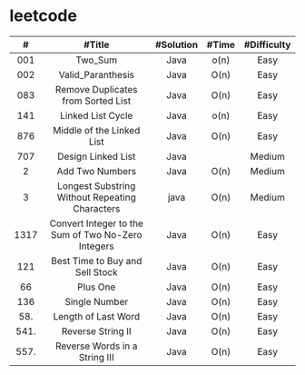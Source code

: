 # leetcode 


| # | #Title | #Solution | #Time  | #Difficulty
| :---: | :---: | :---: |:---: |:---:  |
001 | Two_Sum | Java | o(n) | Easy 
002 | Valid_Paranthesis| Java | O(n) | Easy 
083|Remove Duplicates from Sorted List|Java|O(n)|Easy
141|Linked List Cycle|Java|o(n)|Easy
876|Middle of the Linked List|Java|O(n)|Easy
707|Design Linked List|Java | |Medium
2|Add Two Numbers|Java| O(n)|Medium
3|Longest Substring Without Repeating Characters|java| O(n)|Medium
1317|Convert Integer to the Sum of Two No-Zero Integers| Java|O(n)|Easy
121| Best Time to Buy and Sell Stock|Java| O(n)|Easy
66| Plus One|Java| O(n)|Easy
136| Single Number|Java| O(n)|Easy
58.| Length of Last Word|Java| O(n)|Easy
541.| Reverse String II|Java| O(n)|Easy
557. |Reverse Words in a String III | Java |O(n)|Easy








<!-- 86.|Partition List|Java | |Medium -->




